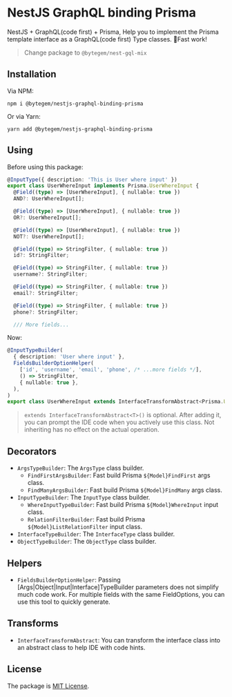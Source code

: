 # NestJS GraphQL binding Prisma
 NestJS + GraphQL(code first) + Prisma, Help you to implement the Prisma template interface as a GraphQL(code first) Type classes. 🎉Fast work!

 > Change package to `@bytegem/nest-gql-mix`

## Installation

Via NPM:
```shell
npm i @bytegem/nestjs-graphql-binding-prisma
```

Or via Yarn:
```shell
yarn add @bytegem/nestjs-graphql-binding-prisma
```

## Using

Before using this package:
```typescript
@InputType({ description: 'This is User where input' })
export class UserWhereInput implements Prisma.UserWhereInput {
  @Field((type) => [UserWhereInput], { nullable: true })
  AND?: UserWhereInput[];

  @Field((type) => [UserWhereInput], { nullable: true })
  OR?: UserWhereInput[];

  @Field((type) => [UserWhereInput], { nullable: true })
  NOT?: UserWhereInput[];

  @Field((type) => StringFilter, { nullable: true })
  id?: StringFilter;

  @Field((type) => StringFilter, { nullable: true })
  username?: StringFilter;

  @Field((type) => StringFilter, { nullable: true })
  email?: StringFilter;

  @Field((type) => StringFilter, { nullable: true })
  phone?: StringFilter;

  /// More fields...
```

Now:
```typescript
@InputTypeBuilder(
  { description: 'User where input' },
  FieldsBuilderOptionHelper(
    ['id', 'username', 'email', 'phone', /* ...more fields */],
    () => StringFilter,
    { nullable: true },
  ),
)
export class UserWhereInput extends InterfaceTransformAbstract<Prisma.UserWhereInput>>() {}
```

> `extends InterfaceTransformAbstract<T>()` is optional. After adding it, you can prompt the IDE code when you actively use this class. Not inheriting has no effect on the actual operation.

## Decorators

- `ArgsTypeBuilder`: The `ArgsType` class builder.
    - `FindFirstArgsBuilder`: Fast build Prisma `${Model}FindFirst` args class.
    - `FindManyArgsBuilder`: Fast build Prisma `${Model}FindMany` args class.
- `InputTypeBuilder`: The `InputType` class builder.
    - `WhereInputTypeBuilder`: Fast build Prisma `${Model}WhereInput` input class.
    - `RelationFilterBuilder`: Fast build Prisma `${Model}ListRelationFilter` input class.
- `InterfaceTypeBuilder`: The `InterfaceType` class builder.
- `ObjectTypeBuilder`: The `ObjectType` class builder.

## Helpers

- `FieldsBuilderOptionHelper`: Passing [Args|Object|Input|Interface]TypeBuilder parameters does not simplify much code work. For multiple fields with the same FieldOptions, you can use this tool to quickly generate.

## Transforms

- `InterfaceTransformAbstract`: You can transform the interface class into an abstract class to help IDE with code hints.

## License

The package is [MIT License](https://opensource.org/licenses/MIT).
